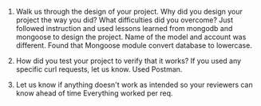 1. Walk us through the design of your project. Why did you design your project the way you did? What difficulties did you overcome?
Just followed instruction and used lessons learned from mongodb and mongoose to design the project. Name of the model and account was different. Found that Mongoose module convert database to lowercase.

2. How did you test your project to verify that it works? If you used any specific curl requests, let us know.
Used Postman.

3. Let us know if anything doesn't work as intended so your reviewers can know ahead of time
Everything worked per req.
